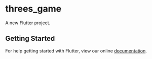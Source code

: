 # threes_game

A new Flutter project.

## Getting Started

For help getting started with Flutter, view our online
[documentation](https://flutter.io/).
